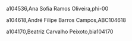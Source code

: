 a104536,Ana Sofia Ramos Oliveira,phi-00 

a104618,André Filipe Barros Campos,ABC104618 

a104170,Beatriz Carvalho Peixoto,bia104170 


